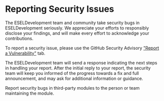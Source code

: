 # Reporting Security Issues

The ESELDevelopment team and community take security bugs in ESELDevelopment seriously. We appreciate your efforts to responsibly disclose your findings, and will make every effort to acknowledge your contributions.

To report a security issue, please use the GitHub Security Advisory ["Report a Vulnerability"](https://github.com/ESELdevelopment/ecmanager/security/advisories/new) tab.

The ESELDevelopment team will send a response indicating the next steps in handling your report. After the initial reply to your report, the security team will keep you informed of the progress towards a fix and full announcement, and may ask for additional information or guidance.

Report security bugs in third-party modules to the person or team maintaining the module.
